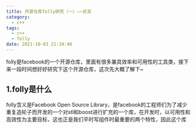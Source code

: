 ```yaml
---
title: 开源仓库folly研究（一）——总览
category:
  - c++
tags:
  - c++
  - folly
date: 2021-10-03 21:34:40
---
```


folly是facebook的一个开源仓库，里面有很多兼具效率和可用性的工具类，接下来一段时间想好好研究下这个开源仓库，这次先大概了解下~
<!-- more -->

## 1.folly是什么

folly含义是Facebook Open Source Library，是facebook的工程师们为了减少重复造轮子而开发的一个对stl和boost进行扩充的一个库，在开发时，以可用性和高效性为主要目标，这也正是我们平时写组件时最重要的两个特性，因此这个库
